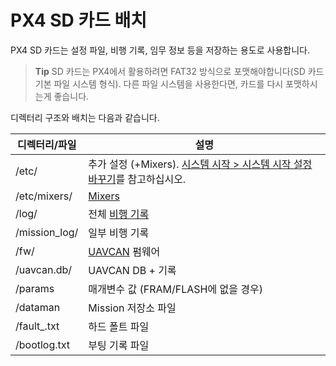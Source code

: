 # PX4 SD 카드 배치

PX4 SD 카드는 설정 파일, 비행 기록, 임무 정보 등을 저장하는 용도로 사용합니다.

> **Tip** SD 카드는 PX4에서 활용하려면 FAT32 방식으로 포맷해야합니다(SD 카드 기본 파일 시스템 형식). 다른 파일 시스템을 사용한다면, 카드를 다시 포맷하시는게 좋습니다.

디렉터리 구조와 배치는 다음과 같습니다.

| 디렉터리/파일               | 설명                                                                                                            |
| --------------------- | ------------------------------------------------------------------------------------------------------------- |
| /etc/                 | 추가 설정 (+Mixers). [시스템 시작 > 시스템 시작 설정 바꾸기](../concept/system_startup.md#replacing-the-system-startup)를 참고하십시오. |
| /etc/mixers/          | [Mixers](../concept/mixing.md)                                                                                |
| /log/                 | 전체 [비행 기록](../log/logging.md)                                                                                 |
| /mission_log/         | 일부 비행 기록                                                                                                      |
| /fw/                  | [UAVCAN](../uavcan/README.md) 펌웨어                                                                             |
| /uavcan.db/           | UAVCAN DB + 기록                                                                                                |
| /params               | 매개변수 값 (FRAM/FLASH에 없을 경우)                                                                                    |
| /dataman              | Mission 저장소 파일                                                                                                |
| /fault_<datetime>.txt | 하드 폴트 파일                                                                                                      |
| /bootlog.txt          | 부팅 기록 파일                                                                                                      |

